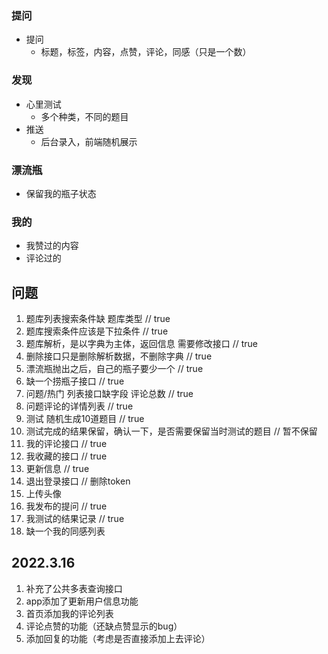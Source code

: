 ### 提问
- 提问
  + 标题，标签，内容，点赞，评论，同感（只是一个数）

### 发现
- 心里测试
  + 多个种类，不同的题目
- 推送
  + 后台录入，前端随机展示

### 漂流瓶
- 保留我的瓶子状态

### 我的
- 我赞过的内容
- 评论过的

## 问题
1. 题库列表搜索条件缺 题库类型 // true
2. 题库搜索条件应该是下拉条件 // true
3. 题库解析，是以字典为主体，返回信息 需要修改接口 // true
4. 删除接口只是删除解析数据，不删除字典 // true
5. 漂流瓶抛出之后，自己的瓶子要少一个 // true
6. 缺一个捞瓶子接口 // true
7. 问题/热门 列表接口缺字段 评论总数 // true
8. 问题评论的详情列表 // true
9. 测试 随机生成10道题目 // true
10. 测试完成的结果保留，确认一下，是否需要保留当时测试的题目 // 暂不保留
11. 我的评论接口 // true
12. 我收藏的接口 // true
13. 更新信息 // true
14. 退出登录接口 // 删除token
15. 上传头像
16. 我发布的提问 // true
17. 我测试的结果记录 // true
18. 缺一个我的同感列表

## 2022.3.16
1. 补充了公共多表查询接口
2. app添加了更新用户信息功能
3. 首页添加我的评论列表
4. 评论点赞的功能（还缺点赞显示的bug）
5. 添加回复的功能（考虑是否直接添加上去评论）